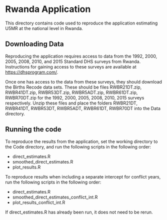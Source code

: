 # Rwanda Application
This directory contains code used to reproduce the application estimating U5MR
at the national level in Rwanda. 

## Downloading Data
Reproducing the application requires access to data from the 1992, 2000, 2005, 
2008, 2010, and 2015 Standard DHS surveys from Rwanda. Instructions for gaining 
access to these surveys are available at https://dhsprogram.com/.

Once one has access to the data from these surveys, they should download the 
Births Recode data sets. These should be files RWBR21DT.zip, RWBR41DT.zip, 
RWBR53DT.zip, RWBR5ADT.zip, RWBR61DT.zip, RWBR70DT.zip for the 1992, 2000, 2005, 
2008, 2010, 2015 surveys respectively. Unzip these files and place the 
folders RWBR21DT, RWBR41DT, RWBR53DT, RWBR5ADT, RWBR61DT, RWBR70DT into the 
Data directory.

## Running the code
To reproduce the results from the application, set the working directory to the
Code directory, and run the following scripts in the following order:
 - direct_estimates.R
 - smoothed_direct_estimates.R
 - plot_results.R

To reproduce results when including a separate intercept for conflict years,
run the following scripts in the following order:
 - direct_estimates.R
 - smoothed_direct_estimates_conflict_int.R
 - plot_results_conflict_int.R
 
If direct_estimates.R has already been run, it does not need to be rerun.


